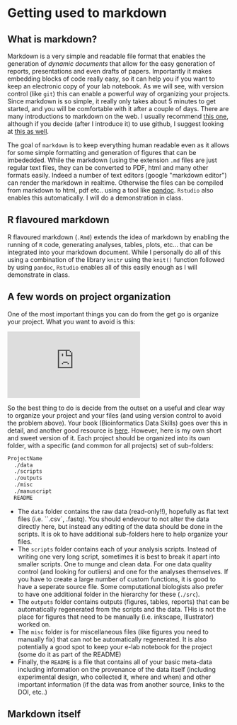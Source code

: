 # Getting used to markdown

## What is markdown?

Markdown is a very simple and readable file format that enables the generation of *dynamic documents* that allow for the easy generation of reports, presentations and even drafts of papers. Importantly it makes embedding blocks of code really easy, so it can help you if you want to keep an electronic copy of your lab notebook. As we will see, with version control (like `git`) this can enable a powerful way of organizing your projects.  Since markdown is so simple, it really only takes about 5 minutes to get started, and you will be comfortable with it after a couple of days. There are many introductions to markdown on the web. I usually recommend [this one](https://daringfireball.net/projects/markdown/basics), although if you decide (after I introduce it) to use github, I suggest looking at [this as well](https://help.github.com/articles/markdown-basics/).

The goal of `markdown` is to keep everything human readable even as it allows for some simple formatting and generation of figures that can be imbededded. While the markdown (using the extension `.md` files are just regular text files, they can be converted to PDF, html and many other formats easily. Indeed a number of text editors (google "markdown editor") can render the markdown in realtime. Otherwise the files can be compiled from markdown to html, pdf etc.. using a tool like [pandoc](http://pandoc.org/).  `Rstudio` also enables this automatically. I will do a demonstration in class.

## R flavoured markdown
R flavoured markdown (`.Rmd`) extends the idea of markdown by enabling the running of `R` code, generating analyses, tables, plots, etc... that can be integrated into your markdown document. While I personally do all of this using a combination of the library `knitr` using the `knit()` function followed by using `pandoc`, `Rstudio` enables all of this easily enough as I will demonstrate in class.

## A few words on project organization

One of the most important things you can do from the get go is organize your project. What you want to avoid is this:

![alt text](http://www.phdcomics.com/comics.php?f=1323 "PhD Comics 1323, Copyright Jorge Cham")

So the best thing to do is decide from the outset on a useful and clear way to organize your project and your files (and using version control to avoid the problem above). Your book (Bioinformatics Data Skills) goes over this in detail, and another good resource is [here](http://journals.plos.org/ploscompbiol/article?id=10.1371/journal.pcbi.1000424). However, here is my own short and sweet version of it. Each project should be organized into its own folder, with a specific (and common for all projects) set of sub-folders:

```bash
ProjectName
  ./data
  ./scripts
  ./outputs
  ./misc
  ./manuscript
  README
```

- The `data` folder contains the raw data (read-only!!), hopefully as flat text files (i.e. ``.csv`, .fastq). You should endevour to not alter the data directly here, but instead any editing of the data should be done in the scripts. It is ok to have additional sub-folders here to help organize your files.
- The `scripts` folder contains each of your analysis scripts. Instead of writing one very long script, sometimes it is best to break it apart into smaller scripts. One to munge and clean data. For one data quality control (and looking for outliers) and one for the analyses themselves. If you have to create a large number of custom functions, it is good to have a seperate source file. Some computational biologists also prefer to have one additional folder in the hierarchy for these (`./src`).
- The `outputs` folder contains outputs (figures, tables, reports) that can be automatically regenerated from the scripts and the data. THis is not the place for figures that need to be manually (i.e. inkscape, Illustrator) worked on.
- The `misc` folder is for miscellaneous files (like figures you need to manually fix) that can not be automatically regenerated. It is also potentially a good spot to keep your e-lab notebook for the project (some do it as part of the README)
- Finally, the `README` is a file that contains all of your basic meta-data including information on the provenance of the data itself (including experimental design, who collected it, where and when) and other important information (if the data was from another source, links to the DOI, etc..)

## Markdown itself
